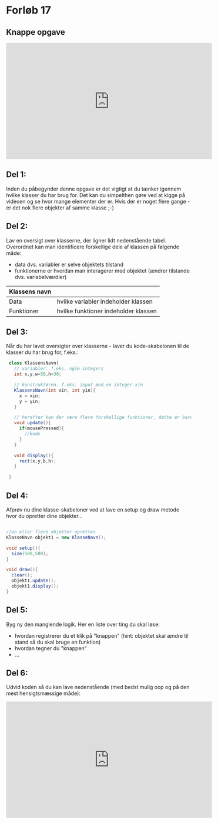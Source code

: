 # Forløb 17
## Knappe opgave

<iframe width="560" height="315" src="https://www.youtube.com/embed/e-WtZoXq5nI" title="knapOpgave 2022 12 13 15 05 08" frameborder="0" allow="accelerometer; autoplay; clipboard-write; encrypted-media; gyroscope; picture-in-picture" allowfullscreen></iframe>

## Del 1:
Inden du påbegynder denne opgave er det vigtigt at du tænker igennem hvilke klasser du har brug for.
Det kan du simpelthen gøre ved at kigge på videoen og se hvor mange elementer der er.
Hvis der er noget flere gange - er det nok flere objekter af samme klasse ;-)


## Del 2:
Lav en oversigt over klasserne, der ligner lidt nedenstående tabel.
Overordnet kan man identificere forskellige dele af klassen på følgende måde:
- data dvs. variabler er selve objektets tilstand
- funktionerne er hvordan man interagerer med objektet (ændrer tilstande dvs. variabelværdier)  

|  Klassens navn|                                        |
| ------------- |----------------------------------------|
| Data          | hvilke variabler indeholder klassen    |
| Funktioner    | hvilke funktioner indeholder klassen   |

## Del 3:
Når du har lavet oversigter over klasserne - laver du kode-skabelonen til de klasser du har brug for, f.eks.:

```java
 class KlassensNavn{
   // variabler. f.eks. ngle integers
   int x,y,w=50,h=30;

   // konstruktøren. f.eks. input med en integer xin
   KlassensNavn(int xin, int yin){
     x = xin;
     y = yin;
   }

   // herefter kan der være flere forskellige funktioner, dette er bare et eksempel
   void update(){
     if(mousePressed){
       //kode
     }
   }

   void display(){
     rect(x,y,b,h);
   }

 }
```

## Del 4:
Afprøv nu dine klasse-skabeloner ved at lave en setup og draw metode hvor du opretter dine objekter...

```java

//en eller flere objekter oprettes
KlasseNavn objekt1 = new KlasseNavn();

void setup(){
  size(500,500);
}

void draw(){
  clear();
  objekt1.update();
  objekt1.display();
}


```

## Del 5:
Byg ny den manglende logik. Her en liste over ting du skal løse:

- hvordan registrerer du et klik på "knappen" (hint: objektet skal ændre til stand så du skal bruge en funktion)
- hvordan tegner du "knappen"
- ...

## Del 6:
Udvid koden så du kan lave nedenstående (med bedst mulig oop og på den mest hensigtsmæssige måde):

<iframe width="560" height="315" src="https://www.youtube.com/embed/asho1kq2Ujc" title="knapOpgave1 del6" frameborder="0" allow="accelerometer; autoplay; clipboard-write; encrypted-media; gyroscope; picture-in-picture" allowfullscreen></iframe>
